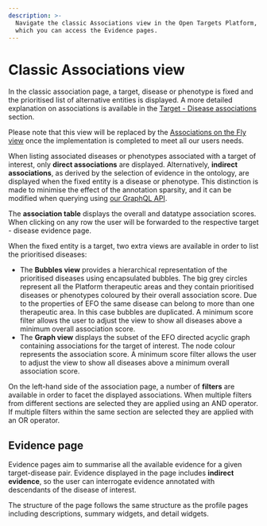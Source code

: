 ```yaml
---
description: >-
  Navigate the classic Associations view in the Open Targets Platform, from
  which you can access the Evidence pages.
---
```


# Classic Associations view

In the classic association page, a target, disease or phenotype is fixed and the prioritised list of alternative entities is displayed. A more detailed explanation on associations is available in the [Target - Disease associations](../associations.md) section.

Please note that this view will be replaced by the [Associations on the Fly view](associations-on-the-fly.md) once the implementation is completed to meet all our users needs.

When listing associated diseases or phenotypes associated with a target of interest, only **direct associations** are displayed. Alternatively, **indirect associations**, as derived by the selection of evidence in the ontology, are displayed when the fixed entity is a disease or phenotype. This distinction is made to minimise the effect of the annotation sparsity, and it can be modified when querying using [our GraphQL API](../data-access/graphql-api.md).

The **association table** displays the overall and datatype association scores. When clicking on any row the user will be forwarded to the respective target - disease evidence page.

When the fixed entity is a target, two extra views are available in order to list the prioritised diseases:

* The **Bubbles view** provides a hierarchical representation of the prioritised diseases using encapsulated bubbles. The big grey circles represent all the Platform therapeutic areas and they contain prioritised diseases or phenotypes coloured by their overall association score. Due to the properties of EFO the same disease can belong to more than one therapeutic area. In this case bubbles are duplicated. A minimum score filter allows the user to adjust the view to show all diseases above a minimum overall association score.
* The **Graph view** displays the subset of the EFO directed acyclic graph containing associations for the target of interest. The node colour represents the association score. A minimum score filter allows the user to adjust the view to show all diseases above a minimum overall association score.

On the left-hand side of the association page, a number of **filters** are available in order to facet the displayed associations. When multiple filters from different sections are selected they are applied using an AND operator. If multiple filters within the same section are selected they are applied with an OR operator.

## Evidence page

Evidence pages aim to summarise all the available evidence for a given target-disease pair. Evidence displayed in the page includes **indirect evidence**, so the user can interrogate evidence annotated with descendants of the disease of interest.

The structure of the page follows the same structure as the profile pages including descriptions, summary widgets, and detail widgets.
